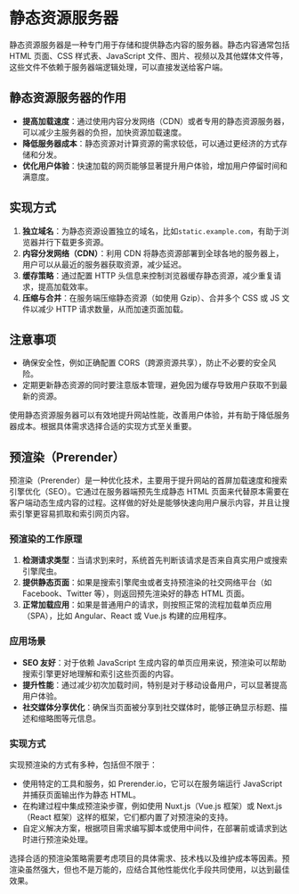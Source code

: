 # 静态资源服务器

静态资源服务器是一种专门用于存储和提供静态内容的服务器。静态内容通常包括 HTML 页面、CSS 样式表、JavaScript 文件、图片、视频以及其他媒体文件等，这些文件不依赖于服务器端逻辑处理，可以直接发送给客户端。

## 静态资源服务器的作用

- **提高加载速度**：通过使用内容分发网络（CDN）或者专用的静态资源服务器，可以减少主服务器的负担，加快资源加载速度。
- **降低服务器成本**：静态资源对计算资源的需求较低，可以通过更经济的方式存储和分发。
- **优化用户体验**：快速加载的网页能够显著提升用户体验，增加用户停留时间和满意度。

## 实现方式

1. **独立域名**：为静态资源设置独立的域名，比如`static.example.com`，有助于浏览器并行下载更多资源。
2. **内容分发网络（CDN）**：利用 CDN 将静态资源部署到全球各地的服务器上，用户可以从最近的服务器获取资源，减少延迟。
3. **缓存策略**：通过配置 HTTP 头信息来控制浏览器缓存静态资源，减少重复请求，提高加载效率。
4. **压缩与合并**：在服务端压缩静态资源（如使用 Gzip）、合并多个 CSS 或 JS 文件以减少 HTTP 请求数量，从而加速页面加载。

## 注意事项

- 确保安全性，例如正确配置 CORS（跨源资源共享），防止不必要的安全风险。
- 定期更新静态资源的同时要注意版本管理，避免因为缓存导致用户获取不到最新的资源。

使用静态资源服务器可以有效地提升网站性能，改善用户体验，并有助于降低服务器成本。根据具体需求选择合适的实现方式至关重要。

## 预渲染（Prerender）

预渲染（Prerender）是一种优化技术，主要用于提升网站的首屏加载速度和搜索引擎优化（SEO）。它通过在服务器端预先生成静态 HTML 页面来代替原本需要在客户端动态生成内容的过程。这样做的好处是能够快速向用户展示内容，并且让搜索引擎更容易抓取和索引网页内容。

### 预渲染的工作原理

1. **检测请求类型**：当请求到来时，系统首先判断该请求是否来自真实用户或搜索引擎爬虫。
2. **提供静态页面**：如果是搜索引擎爬虫或者支持预渲染的社交网络平台（如 Facebook、Twitter 等），则返回预先渲染好的静态 HTML 页面。
3. **正常加载应用**：如果是普通用户的请求，则按照正常的流程加载单页应用（SPA），比如 Angular、React 或 Vue.js 构建的应用程序。

### 应用场景

- **SEO 友好**：对于依赖 JavaScript 生成内容的单页应用来说，预渲染可以帮助搜索引擎更好地理解和索引这些页面的内容。
- **提升性能**：通过减少初次加载时间，特别是对于移动设备用户，可以显著提高用户体验。
- **社交媒体分享优化**：确保当页面被分享到社交媒体时，能够正确显示标题、描述和缩略图等元信息。

### 实现方式

实现预渲染的方式有多种，包括但不限于：

- 使用特定的工具和服务，如 Prerender.io，它可以在服务端运行 JavaScript 并捕获页面输出作为静态 HTML。
- 在构建过程中集成预渲染步骤，例如使用 Nuxt.js（Vue.js 框架）或 Next.js（React 框架）这样的框架，它们都内置了对预渲染的支持。
- 自定义解决方案，根据项目需求编写脚本或使用中间件，在部署前或请求到达时进行预渲染处理。

选择合适的预渲染策略需要考虑项目的具体需求、技术栈以及维护成本等因素。预渲染虽然强大，但也不是万能的，应结合其他性能优化手段共同使用，以达到最佳效果。
